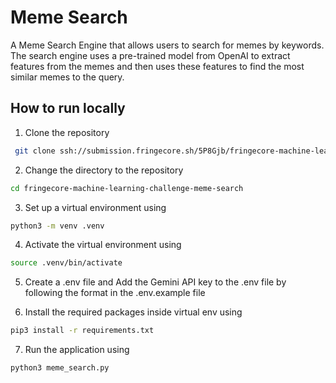 # Meme Search

A Meme Search Engine that allows users to search for memes by keywords. The search engine uses a pre-trained model from OpenAI to extract features from the memes and then uses these features to find the most similar memes to the query.

## How to run locally

1. Clone the repository
```bash
 git clone ssh://submission.fringecore.sh/5P8Gjb/fringecore-machine-learning-challenge-meme-search
```
2. Change the directory to the repository
```bash
cd fringecore-machine-learning-challenge-meme-search
```
3. Set up a virtual environment using
```bash
python3 -m venv .venv
```
4. Activate the virtual environment using
```bash
source .venv/bin/activate
```
5. Create a .env file and Add the Gemini API key to the .env file by following the format in the .env.example file


6. Install the required packages inside virtual env using
```bash
pip3 install -r requirements.txt
```
7. Run the application using
```bash
python3 meme_search.py
```